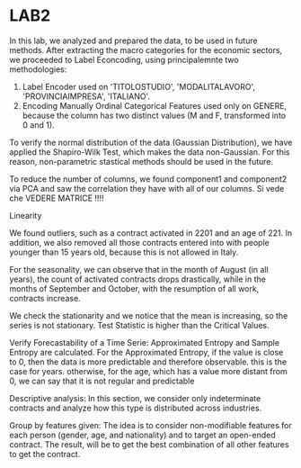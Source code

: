 # LAB2

In this lab, we analyzed and prepared the data, to be used in future methods. 
After extracting the macro categories for the economic sectors, we proceeded to Label Econcoding, using principalemnte two methodologies:
  1. Label Encoder used on 'TITOLOSTUDIO', 'MODALITALAVORO', 'PROVINCIAIMPRESA', 'ITALIANO'. 
  2. Encoding Manually Ordinal Categorical Features used only on GENERE, because the column has two distinct values (M and F, transformed into 0 and 1).

To verify the normal distribution of the data (Gaussian Distribution), we have applied the Shapiro-Wilk Test, which makes the data non-Gaussian. For this reason, non-parametric stastical methods should be used in the future. 

To reduce the number of columns, we found component1 and component2 via PCA and saw the correlation they have with all of our columns.
Si vede che VEDERE MATRICE !!!!

Linearity

We found outliers, such as a contract activated in 2201 and an age of 221. 
In addition, we also removed all those contracts entered into with people younger than 15 years old, because this is not allowed in Italy. 

For the seasonality, we can observe that in the month of August (in all years), the count of activated contracts drops drastically, while in the months of September and October, with the resumption of all work, contracts increase.

We check the stationarity and we notice that the mean is increasing, so the series is not stationary. Test Statistic is higher than the Critical Values.

Verify Forecastability of a Time Serie: Approximated Entropy and Sample Entropy are calculated. 
For the Approximated Entropy, if the value is close to 0, then the data is more predictable and therefore observable. this is the case for years.
otherwise, for the age, which has a value more distant from 0, we can say that it is not regular and predictable

Descriptive analysis: In this section, we consider only indeterminate contracts and analyze how this type is distributed across industries. 

Group by features given: The idea is to consider non-modifiable features for each person (gender, age, and nationality) and to target an open-ended contract. The result, will be to get the best combination of all other features to get the contract.
